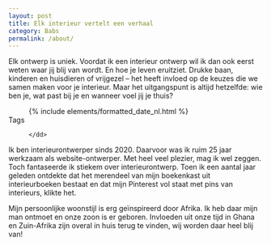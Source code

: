 ```yaml
---
layout: post
title: Elk interieur vertelt een verhaal 
category: Babs
permalink: /about/
---
```


<div class="post__intro">
    <p class="txt-intro">
        Elk ontwerp is uniek. Voordat ik een interieur ontwerp wil ik dan ook eerst weten waar jij blij van wordt. En hoe je leven eruitziet. Drukke baan, kinderen en huisdieren of vrijgezel – het heeft invloed op de keuzes die we samen maken voor je interieur. Maar het uitgangspunt is altijd hetzelfde: wie ben je, wat past bij je en wanneer voel jij je thuis?
    </p>
</div>
<dl class="post__drop post__details">
    <dt class="is-narrative"></dt>
    <dd class="txt-meta"><time>{% include elements/formatted_date_nl.html %}</time></dd>
    <dt class="is-narrative">Tags</dt>
    <dd class="txt-meta">

    </dd>
</dl>
<p>
    Ik ben interieurontwerper sinds 2020. Daarvoor was ik ruim 25 jaar werkzaam als website-ontwerper. Met heel veel plezier, mag ik wel zeggen. Toch fantaseerde ik stiekem over interieurontwerp. Toen ik een aantal jaar geleden ontdekte dat het merendeel van mijn boekenkast uit interieurboeken bestaat en dat mijn Pinterest vol staat met pins van interieurs, klikte het.
</p>
<p>
    Mijn persoonlijke woonstijl is erg geïnspireerd door Afrika. Ik heb daar mijn man ontmoet en onze zoon is er geboren. Invloeden uit onze tijd in Ghana en Zuin-Afrika zijn overal in huis terug te vinden, wij worden daar heel blij van!
</p>
